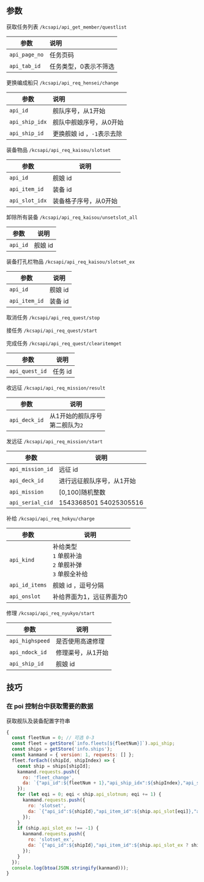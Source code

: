 ## 参数

获取任务列表 `/kcsapi/api_get_member/questlist`

| 参数          | 说明                  |
| ------------- | :-------------------- |
| `api_page_no` | 任务页码              |
| `api_tab_id`  | 任务类型，0表示不筛选 |

更换编成船只 `/kcsapi/api_req_hensei/change`

| 参数           | 说明                       |
| -------------- | :------------------------- |
| `api_id`       | 舰队序号，从1开始          |
| `api_ship_idx` | 舰队中舰娘序号，从0开始    |
| `api_ship_id`  | 更换舰娘 id ，`-1`表示去除 |

装备物品 `/kcsapi/api_req_kaisou/slotset`

| 参数           | 说明                  |
| -------------- | --------------------- |
| `api_id`       | 舰娘 id               |
| `api_item_id`  | 装备 id               |
| `api_slot_idx` | 装备格子序号，从0开始 |

卸除所有装备 `/kcsapi/api_req_kaisou/unsetslot_all`

| 参数     | 说明    |
| -------- | ------- |
| `api_id` | 舰娘 id |

装备打孔栏物品 `/kcsapi/api_req_kaisou/slotset_ex`

| 参数          | 说明    |
| ------------- | ------- |
| `api_id`      | 舰娘 id |
| `api_item_id` | 装备 id |

取消任务 `/kcsapi/api_req_quest/stop`

接任务 `/kcsapi/api_req_quest/start`

完成任务 `/kcsapi/api_req_quest/clearitemget`

| 参数           | 说明    |
| -------------- | ------- |
| `api_quest_id` | 任务 id |

收远征 `/kcsapi/api_req_mission/result`

| 参数        | 说明                           |
| ----------- | ------------------------------ |
| `api_deck_id` | 从1开始的舰队序号<br>第二舰队为`2` |

发远征 `/kcsapi/api_req_mission/start`

| 参数             | 说明                      |
| ---------------- | ------------------------- |
| `api_mission_id` | 远征 id                   |
| `api_deck_id`    | 进行远征舰队序号，从1开始 |
| `api_mission`    | [0,100]随机整数           |
| `api_serial_cid` | 1543368501 54025305516    |

补给 `/kcsapi/api_req_hokyu/charge`

| 参数           | 说明                                                       |
| -------------- | ---------------------------------------------------------- |
| `api_kind`     | 补给类型<br>`1` 单舰补油<br>`2` 单舰补弹<br>`3` 单舰全补给 |
| `api_id_items` | 舰娘 id ，逗号分隔                                         |
| `api_onslot`   | 补给界面为1，远征界面为0                                   |

修理 `/kcsapi/api_req_nyukyo/start`

| 参数            | 说明              |
| --------------- | ----------------- |
| `api_highspeed` | 是否使用高速修理  |
| `api_ndock_id`  | 修理渠号，从1开始 |
| `api_ship_id`   | 舰娘 id           |

## 技巧

### 在 poi 控制台中获取需要的数据

获取舰队及装备配置字符串

```js
{
  const fleetNum = 0; // 可选 0-3
  const fleet = getStore(`info.fleets[${fleetNum}]`).api_ship;
  const ships = getStore('info.ships');
  const kanmand = { version: 1, requests: [] };
  fleet.forEach((shipId, shipIndex) => {
    const ship = ships[shipId];
    kanmand.requests.push({
      ro: 'fleet_change',
      da: `{"api_id":${fleetNum + 1},"api_ship_idx":${shipIndex},"api_ship_id":${shipId}}`,
    });
    for (let eqi = 0; eqi < ship.api_slotnum; eqi += 1) {
      kanmand.requests.push({
        ro: 'slotset',
        da: `{"api_id":${shipId},"api_item_id":${ship.api_slot[eqi]},"api_slot_idx":${eqi}}`,
      });
    }
    if (ship.api_slot_ex !== -1) {
      kanmand.requests.push({
        ro: 'slotset_ex',
        da: `{"api_id":${shipId},"api_item_id":${ship.api_slot_ex ? ship.api_slot_ex : -1}}`,
      });
    }
  });
  console.log(btoa(JSON.stringify(kanmand)));
}
```

